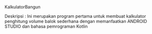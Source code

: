 KalkulatorBangun

Deskripsi :
Ini merupakan program pertama untuk membuat kalkulator penghitung volume balok sederhana dengan memanfaatkan ANDROID STUDIO dan bahasa pemrograman Kotlin
